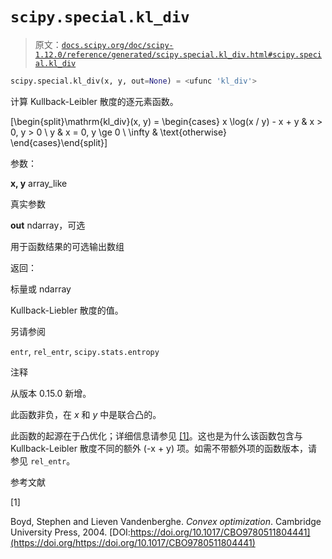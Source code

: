 # `scipy.special.kl_div`

> 原文：[`docs.scipy.org/doc/scipy-1.12.0/reference/generated/scipy.special.kl_div.html#scipy.special.kl_div`](https://docs.scipy.org/doc/scipy-1.12.0/reference/generated/scipy.special.kl_div.html#scipy.special.kl_div)

```py
scipy.special.kl_div(x, y, out=None) = <ufunc 'kl_div'>
```

计算 Kullback-Leibler 散度的逐元素函数。

\[\begin{split}\mathrm{kl\_div}(x, y) = \begin{cases} x \log(x / y) - x + y & x > 0, y > 0 \\ y & x = 0, y \ge 0 \\ \infty & \text{otherwise} \end{cases}\end{split}\]

参数：

**x, y** array_like

真实参数

**out** ndarray，可选

用于函数结果的可选输出数组

返回：

标量或 ndarray

Kullback-Liebler 散度的值。

另请参阅

`entr`, `rel_entr`, `scipy.stats.entropy`

注释

从版本 0.15.0 新增。

此函数非负，在 *x* 和 *y* 中是联合凸的。

此函数的起源在于凸优化；详细信息请参见 [[1]](#r4c3cc4992240-1)。这也是为什么该函数包含与 Kullback-Leibler 散度不同的额外 \(-x + y\) 项。如需不带额外项的函数版本，请参见 `rel_entr`。

参考文献

[1]

Boyd, Stephen and Lieven Vandenberghe. *Convex optimization*. Cambridge University Press, 2004. [DOI:https://doi.org/10.1017/CBO9780511804441](https://doi.org/https://doi.org/10.1017/CBO9780511804441)
